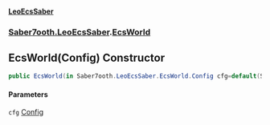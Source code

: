 #### [LeoEcsSaber](index.md 'index')
### [Saber7ooth.LeoEcsSaber](Saber7ooth.LeoEcsSaber.md 'Saber7ooth.LeoEcsSaber').[EcsWorld](EcsWorld.md 'Saber7ooth.LeoEcsSaber.EcsWorld')

## EcsWorld(Config) Constructor

```csharp
public EcsWorld(in Saber7ooth.LeoEcsSaber.EcsWorld.Config cfg=default(Saber7ooth.LeoEcsSaber.EcsWorld.Config));
```
#### Parameters

<a name='Saber7ooth.LeoEcsSaber.EcsWorld.EcsWorld(Saber7ooth.LeoEcsSaber.EcsWorld.Config).cfg'></a>

`cfg` [Config](EcsWorld.Config.md 'Saber7ooth.LeoEcsSaber.EcsWorld.Config')